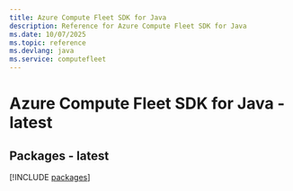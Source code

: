 ```yaml
---
title: Azure Compute Fleet SDK for Java
description: Reference for Azure Compute Fleet SDK for Java
ms.date: 10/07/2025
ms.topic: reference
ms.devlang: java
ms.service: computefleet
---
```

# Azure Compute Fleet SDK for Java - latest
## Packages - latest
[!INCLUDE [packages](compute-fleet-index.md)]